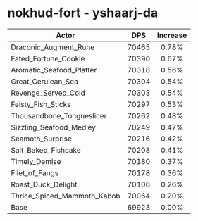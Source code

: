 # nokhud-fort - yshaarj-da
| Actor | DPS | Increase |
|---|:---:|:---:|
|Draconic_Augment_Rune|70465|0.78%|
|Fated_Fortune_Cookie|70390|0.67%|
|Aromatic_Seafood_Platter|70318|0.56%|
|Great_Cerulean_Sea|70304|0.54%|
|Revenge_Served_Cold|70303|0.54%|
|Feisty_Fish_Sticks|70297|0.53%|
|Thousandbone_Tongueslicer|70262|0.48%|
|Sizzling_Seafood_Medley|70249|0.47%|
|Seamoth_Surprise|70216|0.42%|
|Salt_Baked_Fishcake|70208|0.41%|
|Timely_Demise|70180|0.37%|
|Filet_of_Fangs|70178|0.36%|
|Roast_Duck_Delight|70106|0.26%|
|Thrice_Spiced_Mammoth_Kabob|70064|0.20%|
|Base|69923|0.00%|
